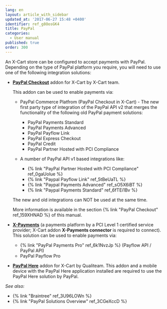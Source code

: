 ```yaml
---
lang: en
layout: article_with_sidebar
updated_at: '2017-06-27 15:48 +0400'
identifier: ref_g8OosGK4
title: PayPal
categories:
  - User manual
published: true
order: 300
---
```

An X-Cart store can be configured to accept payments with PayPal. Depending on the type of PayPal platform you require, you will need to use one of the following integration solutions: 

* **[PayPal Checkout](https://market.x-cart.com/addons/paypal.html "PayPal")** addon for X-Cart by X-Cart team. 

   This addon can be used to enable payments via:
   
   * PayPal Commerce Platfrom (PayPal Checkout in X-Cart) - The new first party type of integration of the PayPal API v2 that merges the functionality of the following old PayPal payment solutions:
     - PayPal Payments Standard
     - PayPal Payments Advanced
     - PayPal Payflow Link
     - PayPal Express Checkout
     - PayPal Credit
     - PayPal Partner Hosted with PCI Compliance
     
    * A number of PayPal API v1 based integrations like:
      - {% link "PayPal Partner Hosted with PCI Compliance" ref_0gaUolue %}
      - {% link "Paypal Payflow Link" ref_5tBeUaTL %}
      - {% link "Paypal Payments Advanced" ref_sO5X6iBT %}
      - {% link "Paypal Payments Standard" ref_6fTEi1Bv %}
      
   The new and old integrations can NOT be used at the same time.
   
   More information is available in the section {% link "PayPal Checkout" ref_159XHNAD %} of this manual.

* **[X-Payments](https://www.x-payments.com/ "PayPal")** (a payments platform by a PCI Level 1 certified service provider; X-Cart addon **X-Payments connector** is required to connect). This solution can be used to enable payments via:

   *   {% link "PayPal Payments Pro" ref_6k1NvzJp %} (Payflow API / PayPal API)
   *   PayPal Payflow Pro

* **[PayPal Here](https://market.x-cart.com/addons/PayPal-Here-payment-module.html "PayPal")** addon for X-Cart by Qualiteam. This addon and a mobile device with the PayPal Here application installed are required to use the PayPal Here solution by PayPal. 


_See also:_

*   {% link "Braintree" ref_3U96LOWn %}
*   {% link "PayPal Solutions Overview" ref_3CGeXccD %}
